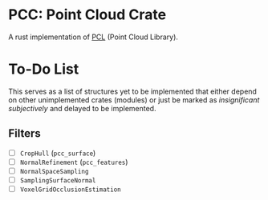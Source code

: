 # PCC: Point Cloud Crate

A rust implementation of [PCL](https://pointclouds.org/) (Point Cloud Library).

# To-Do List

This serves as a list of structures yet to be implemented that either depend on other unimplemented crates (modules) or just be marked as *insignificant subjectively* and delayed to be implemented.

## Filters

- [ ] ```CropHull``` (```pcc_surface```)
- [ ] ```NormalRefinement``` (```pcc_features```)
- [ ] ```NormalSpaceSampling```
- [ ] ```SamplingSurfaceNormal```
- [ ] ```VoxelGridOcclusionEstimation```
